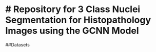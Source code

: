 # # Repository for 3 Class Nuclei Segmentation for Histopathology Images using the GCNN Model
##Datasets
###
